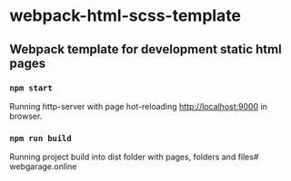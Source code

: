 # webpack-html-scss-template

## Webpack template for development static html pages

### `npm start`

Running http-server with page hot-reloading 
[http://localhost:9000](http://localhost:9000) in browser.

### `npm run build`

Running project build into dist folder with pages, folders and files# webgarage.online
